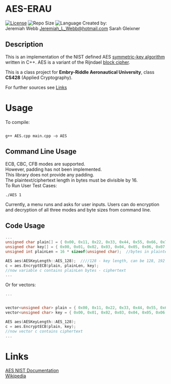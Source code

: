# AES-ERAU
[![License](https://img.shields.io/github/license/illusion173/AES-ERAU)](https://github.com/illusion173/AES-ERAU/blob/main/LICENSE)
![Repo Size](https://img.shields.io/github/repo-size/illusion173/AES-ERAU)
![Language](https://img.shields.io/github/languages/top/illusion173/AES-ERAU)
Created by:<br>
Jeremiah Webb <Jeremiah_L_Webb@hotmail.com>
Sarah Gleixner
## Description
This is an implementation of the NIST defined AES [symmetric-key algorithm](https://en.wikipedia.org/wiki/Symmetric-key_algorithm) written in C++. AES is a variant of the Rijndael [block cipher](https://en.wikipedia.org/wiki/Block_cipher).


This is a class project for **Embry-Riddle Aeronautical University**, class **CS428** (Applied Cryptography).

For further sources see [Links](#Links)

# Usage
To compile:
```

g++ AES.cpp main.cpp -o AES
```
## Command Line Usage

ECB, CBC, CFB modes are supported. <br>
However, padding has not been implemented. <br>
This library does not provide any padding. <br>
The plaintext/ciphertext length in bytes must be divisible by 16. <br>
To Run User Test Cases:
```
./AES 1
```
Currently, a menu runs and asks for user inputs.
Users can do encryption and decryption of all three modes and byte sizes from command line.

## Code Usage
```c++
...
unsigned char plain[] = { 0x00, 0x11, 0x22, 0x33, 0x44, 0x55, 0x66, 0x77, 0x88, 0x99, 0xaa, 0xbb, 0xcc, 0xdd, 0xee, 0xff }; //plaintext example
unsigned char key[] = { 0x00, 0x01, 0x02, 0x03, 0x04, 0x05, 0x06, 0x07, 0x08, 0x09, 0x0a, 0x0b, 0x0c, 0x0d, 0x0e, 0x0f }; //key example
unsigned int plainLen = 16 * sizeof(unsigned char);  //bytes in plaintext

AES aes(AESKeyLength::AES_128);  ////128 - key length, can be 128, 192 or 256
c = aes.EncryptECB(plain, plainLen, key);
//now variable c contains plainLen bytes - ciphertext
...
```
Or for vectors:
```c++
...


vector<unsigned char> plain = { 0x00, 0x11, 0x22, 0x33, 0x44, 0x55, 0x66, 0x77, 0x88, 0x99, 0xaa, 0xbb, 0xcc, 0xdd, 0xee, 0xff }; //plaintext example
vector<unsigned char> key = { 0x00, 0x01, 0x02, 0x03, 0x04, 0x05, 0x06, 0x07, 0x08, 0x09, 0x0a, 0x0b, 0x0c, 0x0d, 0x0e, 0x0f }; //key example

AES aes(AESKeyLength::AES_128);
c = aes.EncryptECB(plain, key);
//now vector c contains ciphertext
...
```




# Links
[AES NIST Documentation](https://nvlpubs.nist.gov/nistpubs/FIPS/NIST.FIPS.197.pdf)<br>
[Wikipedia](https://en.wikipedia.org/wiki/Advanced_Encryption_Standard)
